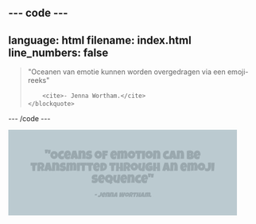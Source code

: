 ## --- code ---

language: html
filename: index.html
line_numbers: false
--------------------------------------------------------

<section>
    <blockquote>
        <p>"Oceanen van emotie kunnen worden overgedragen via een emoji-reeks"</p>
        
        <cite>- Jenna Wortham.</cite>
    </blockquote>
</section>

\--- /code ---

![Een citaat over de volledige breedte en een vermelding voorbeeld.](images/blockquote.png)
